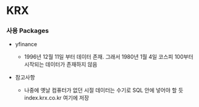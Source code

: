 # KRX

### 사용 Packages

- yfinance
    - 1996년 12월 11일 부터 데이터 존재. 그래서 1980년 1월 4일 코스피 100부터 시작되는 데이터가 존재하지 않음



- 참고사항

    - 나중에 옛날 컴퓨터가 없던 시절 데이터는 수기로 SQL 안에 넣어야 할 듯</br>
      index.krx.co.kr 여기에 저장

    